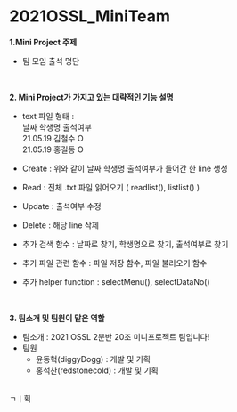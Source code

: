 # 2021OSSL_MiniTeam


__1.Mini Project 주제__

  * 팀 모임 출석 명단  
<br>

__2. Mini Project가 가지고 있는 대략적인 기능 설명__  

  * text 파일 형태 :   
  날짜 학생명 출석여부  
  21.05.19 김철수 O  
  21.05.19 홍길동 O  

  * Create : 위와 같이 날짜 학생명 출석여부가 들어간 한 line 생성  

  * Read : 전체 .txt 파일 읽어오기 ( readlist(), listlist() )  

  * Update : 출석여부 수정  

  * Delete : 해당 line 삭제  

  * 추가 검색 함수 : 날짜로 찾기, 학생명으로 찾기, 출석여부로 찾기  

  * 추가 파일 관련 함수 : 파일 저장 함수, 파일 불러오기 함수  

  * 추가 helper function : selectMenu(), selectDataNo()  
 <br>

__3. 팀소개 및 팀원이 맡은 역할__   

  * 팀소개 : 2021 OSSL 2분반 20조 미니프로젝트 팀입니다!   
  * 팀원  
    * 윤동혁(diggyDogg) : 개발 및 기획
    * 홍석찬(redstonecold) : 개발 및 기획

<br>ㄱㅣ획
<br>
